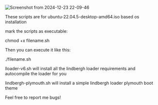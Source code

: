 ![Screenshot from 2024-12-23 22-09-46](https://github.com/user-attachments/assets/4950c1e7-249c-4b7c-b6af-59f4b8b1a657)



These scripts are for ubuntu-22.04.5-desktop-amd64.iso based os installation

mark the scripts as executable:

chmod +x filename.sh

Then you can execute it like this:

./filename.sh


lloader-v6.sh will install all the lindbergh loader requirements and autocompile the loader for you

lindbergh-plymouth.sh will install a simple lindbergh loader plymouth boot theme

Feel free to report me bugs!
